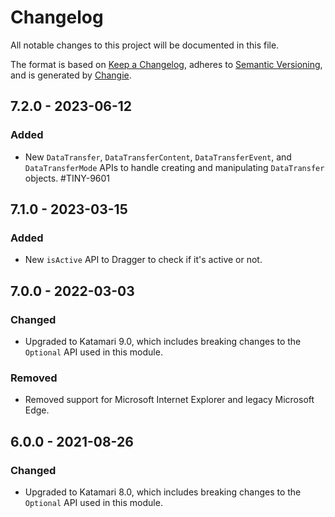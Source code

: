 # Changelog
All notable changes to this project will be documented in this file.

The format is based on [Keep a Changelog](https://keepachangelog.com/en/1.0.0/),
adheres to [Semantic Versioning](https://semver.org/spec/v2.0.0.html),
and is generated by [Changie](https://github.com/miniscruff/changie).

## 7.2.0 - 2023-06-12

### Added
- New `DataTransfer`, `DataTransferContent`, `DataTransferEvent`, and `DataTransferMode` APIs to handle creating and manipulating `DataTransfer` objects. #TINY-9601

## 7.1.0 - 2023-03-15

### Added
- New `isActive` API to Dragger to check if it's active or not.

## 7.0.0 - 2022-03-03

### Changed
- Upgraded to Katamari 9.0, which includes breaking changes to the `Optional` API used in this module.

### Removed
- Removed support for Microsoft Internet Explorer and legacy Microsoft Edge.

## 6.0.0 - 2021-08-26

### Changed
- Upgraded to Katamari 8.0, which includes breaking changes to the `Optional` API used in this module.

